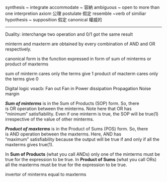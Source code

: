 synthesis ~ integrate
accommodate ~ 容納
ambiguous ~ open to more than one interpretion 
axiom 公理
postulate 假定
resemble ~verb of similiar 
hypothesis ~ supposition 假定
canonical 權威的

---
Duality: interchange two operation and 0/1 got the same result    

minterm and maxterm are obtained by every combination of AND and OR respectively.

canonical form is the function expressed in form of sum of minterms or product of maxterms

sum of minterm cares only the terms give 1 
product of macterm cares only the terms give 0 

Digital logic voacb:
Fan out 
Fan in 
Power dissipation
Propagation 
Noise margin

***Sum of minterms*** is in the Sum of Products (SOP) form. So, there is OR operation between the minterms. Note here that OR has “minimum” satisfiability. Even if one minterm is true, the SOP will be true(1) irrespective of the value of other minterms.

***Product of maxterms*** is in the Product of Sums (POS) form. So, there is AND operation between the maxterms. Here, AND has “maximum” satisfiability because the output will be true if and only if all the maxterms gives true(1).

In **Sum of Products** (what you call ANDs) only one of the minterms must be true for the expression to be true. In **Product of Sums** (what you call ORs) all the maxterms must be true for the expression to be true.

invertor of minterms equal to maxterms
